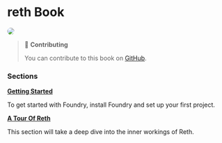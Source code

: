 # reth Book

<img src="images/" style="border-radius: 20px">

<!-- Add a quick description about Reth, what it is, the goals of the build, and any other quick overview information   -->


> 📖 **Contributing**
>
> You can contribute to this book on [GitHub]().

### Sections

**[Getting Started](getting-started/installation.md)**

To get started with Foundry, install Foundry and set up your first project.

**[A Tour Of Reth]()**

This section will take a deep dive into the inner workings of Reth. 
